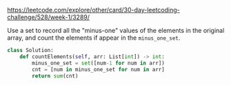 <https://leetcode.com/explore/other/card/30-day-leetcoding-challenge/528/week-1/3289/>



Use a set to record all the "minus-one" values of the elements in the original array, and count the elements if appear in the `minus_one_set`.

```python
class Solution:
    def countElements(self, arr: List[int]) -> int:
        minus_one_set = set([num-1 for num in arr])
        cnt = [num in minus_one_set for num in arr]
        return sum(cnt)
    
```



